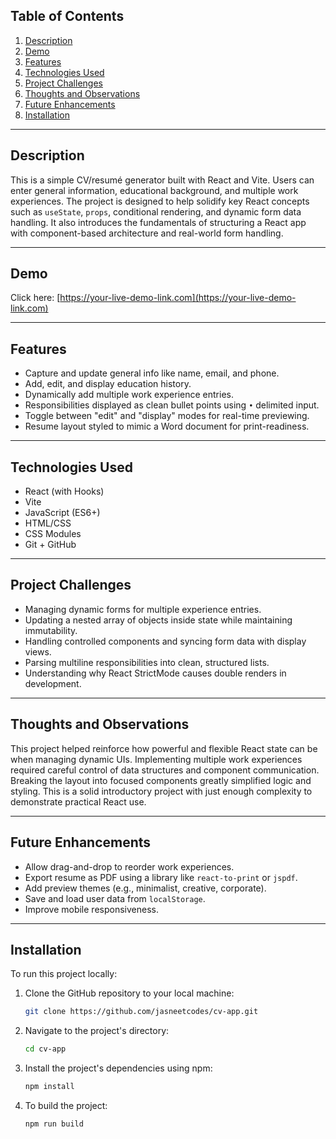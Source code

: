 ## Table of Contents

1. [Description](#description)  
1. [Demo](#demo)   
1. [Features](#features)  
1. [Technologies Used](#technologies-used)  
1. [Project Challenges](#project-challenges)  
1. [Thoughts and Observations](#thoughts-and-observations)  
1. [Future Enhancements](#future-enhancements)  
1. [Installation](#installation)  

---

## Description

This is a simple CV/resumé generator built with React and Vite. Users can enter general information, educational background, and multiple work experiences. The project is designed to help solidify key React concepts such as `useState`, `props`, conditional rendering, and dynamic form data handling. It also introduces the fundamentals of structuring a React app with component-based architecture and real-world form handling.

---

## Demo

Click here: [https://your-live-demo-link.com](https://your-live-demo-link.com)  


---

## Features

- Capture and update general info like name, email, and phone.
- Add, edit, and display education history.
- Dynamically add multiple work experience entries.
- Responsibilities displayed as clean bullet points using `•` delimited input.
- Toggle between "edit" and "display" modes for real-time previewing.
- Resume layout styled to mimic a Word document for print-readiness.

---

## Technologies Used

- React (with Hooks)  
- Vite  
- JavaScript (ES6+)  
- HTML/CSS  
- CSS Modules  
- Git + GitHub  

---

## Project Challenges

- Managing dynamic forms for multiple experience entries.  
- Updating a nested array of objects inside state while maintaining immutability.  
- Handling controlled components and syncing form data with display views.  
- Parsing multiline responsibilities into clean, structured lists.  
- Understanding why React StrictMode causes double renders in development.  

---

## Thoughts and Observations

This project helped reinforce how powerful and flexible React state can be when managing dynamic UIs. Implementing multiple work experiences required careful control of data structures and component communication. Breaking the layout into focused components greatly simplified logic and styling. This is a solid introductory project with just enough complexity to demonstrate practical React use.

---

## Future Enhancements

- Allow drag-and-drop to reorder work experiences.  
- Export resume as PDF using a library like `react-to-print` or `jspdf`.  
- Add preview themes (e.g., minimalist, creative, corporate).  
- Save and load user data from `localStorage`.  
- Improve mobile responsiveness.  

---

## Installation

To run this project locally:

1. Clone the GitHub repository to your local machine:

   ```bash
   git clone https://github.com/jasneetcodes/cv-app.git
   ```

2. Navigate to the project's directory:

   ```bash
   cd cv-app
   ```

3. Install the project's dependencies using npm:

   ```bash
   npm install
   ```

4. To build the project:

   ```bash
   npm run build
   ```
